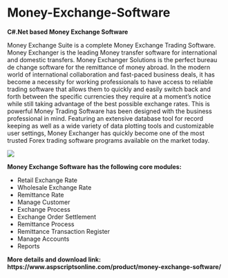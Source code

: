 # Money-Exchange-Software
<b>C#.Net based Money Exchange Software</b>

Money Exchange Suite is a complete Money Exchange Trading Software. Money Exchanger is the leading Money transfer software for international and domestic transfers. Money Exchanger Solutions is the perfect bureau de change software for the remittance of money abroad. In the modern world of international collaboration and fast-paced business deals, it has become a necessity for working professionals to have access to reliable trading software that allows them to quickly and easily switch back and forth between the specific currencies they require at a moment’s notice while still taking advantage of the best possible exchange rates. This is powerful Money Trading Software has been designed with the business professional in mind. Featuring an extensive database tool for record keeping as well as a wide variety of data plotting tools and customizable user settings, Money Exchanger has quickly become one of the most trusted Forex trading software programs available on the market today.

<img src="https://www.aspscriptsonline.com/product/money-exchange-software/">

<b>Money Exchange Software has the following core modules:</b>

<ul>
<li>Retail Exchange Rate</li>
<li>Wholesale Exchange Rate</li>
<li>Remittance Rate</li>
<li>Manage Customer</li>
<li>Exchange Process</li>
<li>Exchange Order Settlement</li>
<li>Remittance Process</li>
<li>Remittance Transaction Register</li>
<li>Manage Accounts</li>
<li>Reports</li>
</ul>
<b>More details and download link:</b><br>
<b>https://www.aspscriptsonline.com/product/money-exchange-software/</b>

